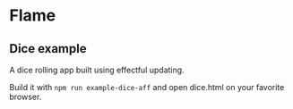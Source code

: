 # Flame

## Dice example

A dice rolling app built using effectful updating.

Build it with `npm run example-dice-aff` and open dice.html on your favorite browser.